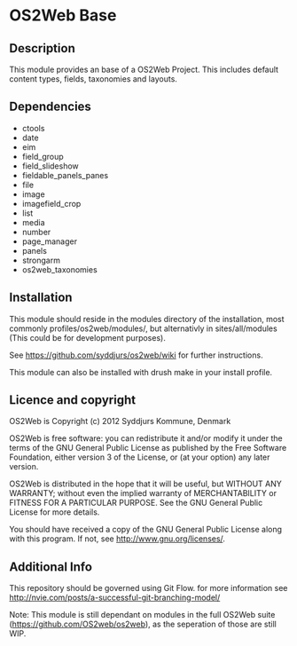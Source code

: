 OS2Web Base
==============================

Description
-----------
This module provides an base of a OS2Web Project. This includes default content types,
fields, taxonomies and layouts.

Dependencies
-----------
- ctools
- date
- eim
- field_group
- field_slideshow
- fieldable_panels_panes
- file
- image
- imagefield_crop
- list
- media
- number
- page_manager
- panels
- strongarm
- os2web_taxonomies

Installation
-----------
This module should reside in the modules directory of the installation,
most commonly profiles/os2web/modules/, but alternativly in sites/all/modules
(This could be for development purposes).

See https://github.com/syddjurs/os2web/wiki for further instructions.

This module can also be installed with drush make in your install profile.

Licence and copyright
---------------------
OS2Web is Copyright (c) 2012 Syddjurs Kommune, Denmark

OS2Web is free software: you can redistribute it and/or modify
it under the terms of the GNU General Public License as published by
the Free Software Foundation, either version 3 of the License, or
(at your option) any later version.

OS2Web is distributed in the hope that it will be useful,
but WITHOUT ANY WARRANTY; without even the implied warranty of
MERCHANTABILITY or FITNESS FOR A PARTICULAR PURPOSE.  See the
GNU General Public License for more details.

You should have received a copy of the GNU General Public License
along with this program.  If not, see <http://www.gnu.org/licenses/>.

Additional Info
---------------
This repository should be governed using Git Flow. for more information see
http://nvie.com/posts/a-successful-git-branching-model/

Note: This module is still dependant on modules in the full OS2Web suite
(https://github.com/OS2web/os2web), as the seperation of those are still WIP.

